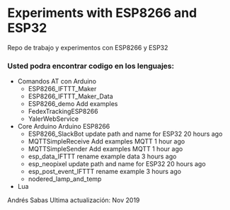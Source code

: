 Experiments with ESP8266 and ESP32
=======

Repo de trabajo y experimentos con ESP8266 y ESP32

### Usted podra encontrar codigo en los lenguajes:

- Comandos AT con Arduino
  - ESP8266_IFTTT_Maker
  - ESP8266_IFTTT_Maker_Data
  - ESP8266_demo	Add examples
  - FedexTrackingESP8266
  - YalerWebService
- Core Arduino Arduino ESP8266
  - ESP8266_SlackBot	update path and name for ESP32	20 hours ago
  - MQTTSimpleReceive	Add examples MQTT	1 hour ago
  - MQTTSimpleSender	Add examples MQTT	1 hour ago
  - esp_data_IFTTT	rename example data	3 hours ago
  - esp_neopixel	update path and name for ESP32	20 hours ago
  - esp_post_event_IFTTT	rename example	3 hours ago
  - nodered_lamp_and_temp
- Lua

Andrés Sabas 
Ultima actualización: Nov 2019
